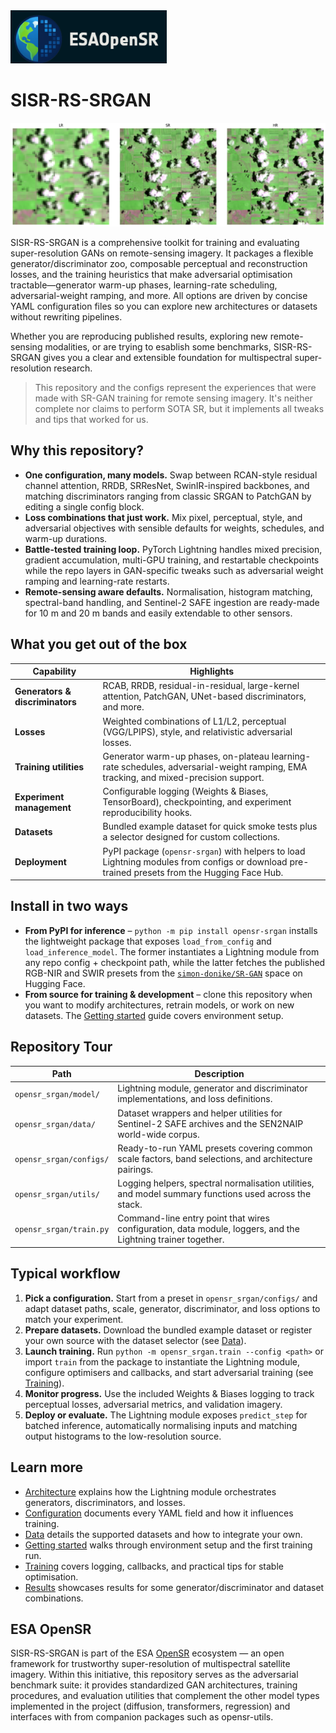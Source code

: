 <img src="https://github.com/ESAOpenSR/opensr-model/blob/main/resources/opensr_logo.png?raw=true" width="250"/>

# SISR-RS-SRGAN

![Super-resolved Sentinel-2 example](assets/6band_banner.png)

SISR-RS-SRGAN is a comprehensive toolkit for training and evaluating super-resolution GANs on remote-sensing imagery. It
packages a flexible generator/discriminator zoo, composable perceptual and reconstruction losses, and the training heuristics
that make adversarial optimisation tractable—generator warm-up phases, learning-rate scheduling, adversarial-weight ramping, and
more. All options are driven by concise YAML configuration files so you can explore new architectures or datasets without
rewriting pipelines.  
  
Whether you are reproducing published results, exploring new remote-sensing modalities, or are trying to esablish some benchmarks, SISR-RS-SRGAN gives you a clear and extensible foundation for multispectral super-resolution research.

> This repository and the configs represent the experiences that were made with SR-GAN training for remote sensing imagery. It's neither complete nor claims to perform SOTA SR, but it implements all tweaks and tips that worked for us.

## Why this repository?

* **One configuration, many models.** Swap between RCAN-style residual channel attention, RRDB, SRResNet, SwinIR-inspired
  backbones, and matching discriminators ranging from classic SRGAN to PatchGAN by editing a single config block.
* **Loss combinations that just work.** Mix pixel, perceptual, style, and adversarial objectives with sensible defaults for
  weights, schedules, and warm-up durations.
* **Battle-tested training loop.** PyTorch Lightning handles mixed precision, gradient accumulation, multi-GPU training, and
  restartable checkpoints while the repo layers in GAN-specific tweaks such as adversarial weight ramping and learning-rate
  restarts.
* **Remote-sensing aware defaults.** Normalisation, histogram matching, spectral-band handling, and Sentinel-2 SAFE ingestion are
  ready-made for 10 m and 20 m bands and easily extendable to other sensors.

## What you get out of the box

| Capability | Highlights |
| --- | --- |
| **Generators & discriminators** | RCAB, RRDB, residual-in-residual, large-kernel attention, PatchGAN, UNet-based discriminators, and more. |
| **Losses** | Weighted combinations of L1/L2, perceptual (VGG/LPIPS), style, and relativistic adversarial losses. |
| **Training utilities** | Generator warm-up phases, on-plateau learning-rate schedules, adversarial-weight ramping, EMA tracking, and mixed-precision support. |
| **Experiment management** | Configurable logging (Weights & Biases, TensorBoard), checkpointing, and experiment reproducibility hooks. |
| **Datasets** | Bundled example dataset for quick smoke tests plus a selector designed for custom collections. |
| **Deployment** | PyPI package (`opensr-srgan`) with helpers to load Lightning modules from configs or download pre-trained presets from the Hugging Face Hub. |

## Install in two ways

* **From PyPI for inference** – `python -m pip install opensr-srgan` installs the lightweight package that exposes
  `load_from_config` and `load_inference_model`. The former instantiates a Lightning module from any repo config +
  checkpoint path, while the latter fetches the published RGB-NIR and SWIR presets from the
  [`simon-donike/SR-GAN`](https://huggingface.co/simon-donike/SR-GAN) space on Hugging Face.
* **From source for training & development** – clone this repository when you want to modify architectures, retrain
  models, or work on new datasets. The [Getting started](getting-started.md) guide covers environment setup.

## Repository Tour

| Path | Description |
| --- | --- |
| `opensr_srgan/model/` | Lightning module, generator and discriminator implementations, and loss definitions. |
| `opensr_srgan/data/` | Dataset wrappers and helper utilities for Sentinel-2 SAFE archives and the SEN2NAIP world-wide corpus. |
| `opensr_srgan/configs/` | Ready-to-run YAML presets covering common scale factors, band selections, and architecture pairings. |
| `opensr_srgan/utils/` | Logging helpers, spectral normalisation utilities, and model summary functions used across the stack. |
| `opensr_srgan/train.py` | Command-line entry point that wires configuration, data module, loggers, and the Lightning trainer together. |

## Typical workflow

1. **Pick a configuration.** Start from a preset in `opensr_srgan/configs/` and adapt dataset paths, scale, generator, discriminator, and loss
   options to match your experiment.
2. **Prepare datasets.** Download the bundled example dataset or register your own source with the dataset selector (see
   [Data](data.md)).
3. **Launch training.** Run `python -m opensr_srgan.train --config <path>` or import `train` from the package to instantiate the
   Lightning module, configure optimisers and callbacks, and start adversarial training (see [Training](training.md)).
4. **Monitor progress.** Use the included Weights & Biases logging to track perceptual losses, adversarial
   metrics, and validation imagery.
5. **Deploy or evaluate.** The Lightning module exposes `predict_step` for batched inference, automatically normalising inputs and
   matching output histograms to the low-resolution source.

## Learn more

* [Architecture](architecture.md) explains how the Lightning module orchestrates generators, discriminators, and losses.
* [Configuration](configuration.md) documents every YAML field and how it influences training.
* [Data](data.md) details the supported datasets and how to integrate your own.
* [Getting started](getting-started.md) walks through environment setup and the first training run.
* [Training](training.md) covers logging, callbacks, and practical tips for stable optimisation.
* [Results](results.md) showcases results for some generator/discriminator and dataset combinations.

## ESA OpenSR
SISR-RS-SRGAN is part of the ESA [OpenSR](https://www.opensr.eu) ecosystem — an open framework for trustworthy super-resolution of multispectral satellite imagery.
Within this initiative, this repository serves as the adversarial benchmark suite: it provides standardized GAN architectures, training procedures, and evaluation utilities that complement the other model types implemented in the project (diffusion, transformers, regression) and interfaces with from companion packages such as opensr-utils.